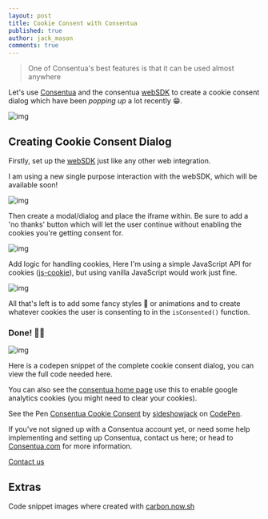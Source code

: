 ```yaml
---
layout: post
title: Cookie Consent with Consentua 
published: true
author: jack_mason
comments: true
---
```


>One of Consentua's best features is that it can be used almost anywhere

Let's use [Consentua](https://consentua.com) and the consentua [webSDK](https://websdk.consentua.com) to create a cookie consent dialog which have been *popping up* a lot recently 😁.

<img class="img-center" src="{{ site.baseurl }}/public/post_imgs/2018-07-10-Cookie-Consent-with-Consentua/consentua-cookie.svg" alt="img">

## Creating Cookie Consent Dialog

Firstly, set up the [webSDK](https://websdk.consentua.com) just like any other web integration.

I am using a new single purpose interaction with the webSDK, which will be available soon!

<img class="img-center" src="{{ site.baseurl }}/public/post_imgs/2018-07-10-Cookie-Consent-with-Consentua/carbon-1.svg" alt="img">

Then create a modal/dialog and place the iframe within. Be sure to add a 'no thanks' button which will let the user continue without enabling the cookies you're getting consent for.

<img class="img-center" src="{{ site.baseurl }}/public/post_imgs/2018-07-10-Cookie-Consent-with-Consentua/carbon-2.svg" alt="img">

Add logic for handling cookies, Here I'm using a simple JavaScript API for cookies \([js-cookie](https://github.com/js-cookie/js-cookie)\), but using vanilla JavaScript would work just fine.

<img class="img-center" src="{{ site.baseurl }}/public/post_imgs/2018-07-10-Cookie-Consent-with-Consentua/carbon-3.png" alt="img">

All that's left is to add some fancy styles 🎨 or animations and to create whatever cookies the user is consenting to in the `isConsented()` function.

### Done! 🎉🎉

<img class="img-center" src="{{ site.baseurl }}/public/post_imgs/2018-07-10-Cookie-Consent-with-Consentua/consented.png" alt="img">

Here is a codepen snippet of the complete cookie consent dialog, you can view the full code needed here.

You can also see the [consentua home page](consentua) use this to enable google analytics cookies (you might need to clear your cookies).

<p data-height="700" data-theme-id="32866" data-slug-hash="BPaRRv" data-default-tab="result" data-user="sideshowjack" data-embed-version="2" data-pen-title="Consentua Cookie Consent" class="codepen">See the Pen <a href="https://codepen.io/sideshowjack/pen/BPaRRv/">Consentua Cookie Consent</a> by <a href="https://codepen.io/sideshowjack">sideshowjack</a> on <a href="https://codepen.io">CodePen</a>.</p>
<script async src="https://static.codepen.io/assets/embed/ei.js"></script>

If you've not signed up with a Consentua account yet, or need some help implementing and setting up Consentua, contact us here; or head to [Consentua.com](https://consentua.com) for more information.

<a class="btn btn-main" href="https://consentua.com/contact">Contact us</a>



## Extras

Code snippet images where created with [carbon.now.sh](https://carbon.now.sh)